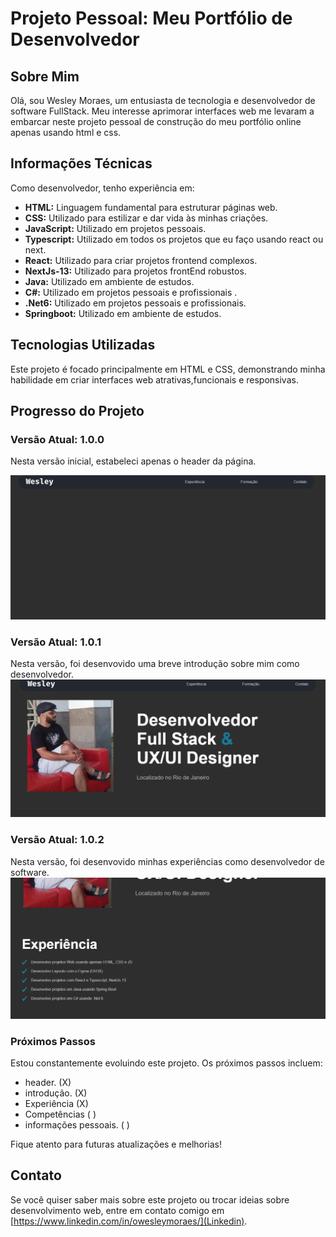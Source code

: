 # Projeto Pessoal: Meu Portfólio de Desenvolvedor

## Sobre Mim
Olá, sou Wesley Moraes, um entusiasta de tecnologia e desenvolvedor de software FullStack. Meu interesse aprimorar interfaces web me levaram a embarcar neste projeto pessoal de construção do meu portfólio online apenas usando html e css.

## Informações Técnicas
Como desenvolvedor, tenho experiência em:

- **HTML:** Linguagem fundamental para estruturar páginas web.
- **CSS:** Utilizado para estilizar e dar vida às minhas criações.
- **JavaScript:** Utilizado em projetos pessoais.
- **Typescript:** Utilizado em todos os projetos que eu faço usando react ou next.
- **React:** Utilizado para criar projetos frontend complexos.
- **NextJs-13:** Utilizado para projetos frontEnd robustos.
- **Java:** Utilizado em ambiente de estudos.
- **C#:** Utilizado em projetos pessoais e profissionais .
- **.Net6:** Utilizado em projetos pessoais e profissionais.
- **Springboot:** Utilizado em ambiente de estudos.

## Tecnologias Utilizadas
Este projeto é focado principalmente em HTML e CSS, demonstrando minha habilidade em criar interfaces web atrativas,funcionais e responsivas.

## Progresso do Projeto

### Versão Atual: 1.0.0
Nesta versão inicial, estabeleci apenas o header da página.

![Versão 1.0.0](img/header-portifolio.png)

### Versão Atual: 1.0.1
Nesta versão, foi desenvovido uma breve introdução sobre mim como desenvolvedor.
![Versão 1.0.1](img/introducao-portifolio.png)

### Versão Atual: 1.0.2
Nesta versão, foi desenvovido minhas experiências como desenvolvedor de software.
![Versão 1.0.2](img/experience-portifolio.png)

### Próximos Passos
Estou constantemente evoluindo este projeto. Os próximos passos incluem:

- header.                    (X)
- introdução.                (X)
- Experiência                (X)
- Competências               ( )
- informações pessoais.      ( )

Fique atento para futuras atualizações e melhorias!

## Contato
Se você quiser saber mais sobre este projeto ou trocar ideias sobre desenvolvimento web, entre em contato comigo em [https://www.linkedin.com/in/owesleymoraes/](Linkedin).
